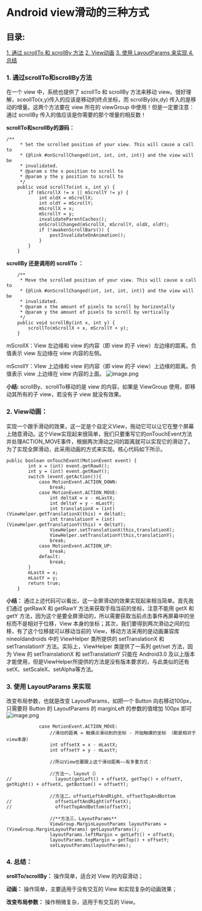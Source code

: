 # Android view滑动的三种方式

## 目录:
[1. 通过 scrollTo 和 scrollBy 方法](#1)
[2. View动画](#2)
[3. 使用 LayoutParams 来实现 ](#3)
[4.总结](#4)

###  <span id = "1">**1. 通过scrollTo和scrollBy方法**</span>
在一个 view 中，系统也提供了 scrollTo 和 scrollBy 方法来移动 view。很好理解，sceollTo(x,y)传入的应该是移动的终点坐标，而 scrollBy(dx,dy) 传入的是移动的增量。这两个方法要在 view 所在的 viewGroup 中使用！但是一定要注意：通过 scrollBy 传入的值应该是你需要的那个增量的相反数！

**scrollTo和scrollBy的源码：**
```
/**
     * Set the scrolled position of your view. This will cause a call to
     * {@link #onScrollChanged(int, int, int, int)} and the view will be
     * invalidated.
     * @param x the x position to scroll to
     * @param y the y position to scroll to
     */
    public void scrollTo(int x, int y) {
        if (mScrollX != x || mScrollY != y) {
            int oldX = mScrollX;
            int oldY = mScrollY;
            mScrollX = x;
            mScrollY = y;
            invalidateParentCaches();
            onScrollChanged(mScrollX, mScrollY, oldX, oldY);
            if (!awakenScrollBars()) {
                postInvalidateOnAnimation();
            }
        }
    }
```
**scrollBy 还是调用的 scrollTo ：**
```
    /**
     * Move the scrolled position of your view. This will cause a call to
     * {@link #onScrollChanged(int, int, int, int)} and the view will be
     * invalidated.
     * @param x the amount of pixels to scroll by horizontally
     * @param y the amount of pixels to scroll by vertically
     */
    public void scrollBy(int x, int y) {
        scrollTo(mScrollX + x, mScrollY + y);
    }
```
mScrollX：View 左边缘和  view 的内容（即 view 的子 view）左边缘的距离。负值表示 view 左边缘在 view 内容的左侧。

mScrollY：VIew 上边缘和  view 的内容（即 view 的子 view）上边缘的距离。负值表示 view 上边缘在 view 内容的上面。
![image.png](https://upload-images.jianshu.io/upload_images/13559775-8f00044b7c83dcea.png?imageMogr2/auto-orient/strip%7CimageView2/2/w/1240)

**小结:** scrollBy、scrollTo移动的是 view 的内容，如果是 ViewGroup 使用，即移动其所有的子 view，若没有子 view 就没有效果。

###  <span id = "2">**2. View动画：**</span>
实现一个跟手滑动的效果，这一定是个自定义View，拖动它可以让它在整个屏幕上随意滑动。这个View实现起来很简单，我们只要重写它的onTouchEvent方法并处理ACTION_MOVE事件，根据两次滑动之间的距离就可以实现它的滑动了。为了实现全屏滑动，此采用动画的方式来实现。核心代码如下所示。
```
public boolean onTouchEvent(MotionEvent event) {
        int x = (int) event.getRawX();
        int y = (int) event.getRawY();
        switch (event.getAction()){
            case MotionEvent.ACTION_DOWN:
                break;
            case MotionEvent.ACTION_MOVE:
                int deltaX = x - mLastX;
                int deltaY = y - mLastY;
                int translationX = (int) (ViewHelper.getTranslationX(this) + deltaX);
                int translationY = (int) (ViewHelper.getTranslationY(this) + deltaY);
                ViewHelper.setTranslationX(this,translationX);
                ViewHelper.setTranslationY(this,translationY);
                break;
            case MotionEvent.ACTION_UP:
                break;
            default:
                break;
        }
        mLastX = x;
        mLastY = y;
        return true;
    }
```
**小结：** 通过上述代码可以看出，这一全屏滑动的效果实现起来相当简单。首先我们通过 getRawX 和 getRawY 方法来获取手指当前的坐标，注意不能用 getX 和 getY 方法，因为这个是要全屏滑动的，所以需要获取当前点击事件再屏幕中的坐标而不是相对于位移，View 本身的坐标；其次，我们要得到两次滑动之间的位移，有了这个位移就可以移动当前的 View，移动方法采用的是动画兼容库  nineoldandroids  中的 ViewHelper 类所提供的 setTranslationX 和setTranslationY 方法。实际上，ViewHelper 类提供了一系列 get/set 方法，因为 View 的 setTrainslationX 和 setTranslationY 只能在 Android3.0 及以上版本才能使用，但是ViewHelper所提供的方法是没有版本要求的，与此类似的还有 setX、setScaleX、setAlpha等方法。

###  <span id = "3">**3. 使用 LayoutParams 来实现**</span>
改变布局参数，也就是改变 LayoutParams，如把一个 Button 向右移动100px，只需要将 Button 的 LayoutParams 的 marginLeft 的参数的值增加 100px 即可
![image.png](https://upload-images.jianshu.io/upload_images/13559775-40010ac575e731a6.png?imageMogr2/auto-orient/strip%7CimageView2/2/w/1240)

```
            case MotionEvent.ACTION_MOVE:
                //滑动的距离 = 触摸点滑动到的坐标 - 开始触摸的坐标 （都是相对于view本身）
                int offsetX = x - mLastX;
                int offsetY = y - mLastY;
 
                //所以View也要跟上这个滑动距离——有多重方式：
 
                //方法一，layout（）
//                layout(getLeft() + offsetX, getTop() + offsetY, getRight() + offsetX, getBottom() + offsetY);
 
                //方法二，offsetLeftAndRight、offsetTopAndBottom
//                offsetLeftAndRight(offsetX);
//                offsetTopAndBottom(offsetY);
 
                //**方法三，LayoutParams**
                ViewGroup.MarginLayoutParams layoutParams = (ViewGroup.MarginLayoutParams) getLayoutParams();
                layoutParams.leftMargin = getLeft() + offsetX;
                layoutParams.topMargin = getTop() + offsetY;
                setLayoutParams(layoutParams);
```

###  <span id = "4">**4. 总结：**</span>
**srollTo/scrollBy：** 操作简单，适合对 View 的内容滑动；

**动画：** 操作简单，主要适用于没有交互的 View 和实现复杂的动画效果；

**改变布局参数：** 操作稍微复杂，适用于有交互的 View。
